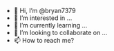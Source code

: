 - 👋 Hi, I’m @bryan7379
- 👀 I’m interested in ...
- 🌱 I’m currently learning ...
- 💞️ I’m looking to collaborate on ...
- 📫 How to reach me? 


